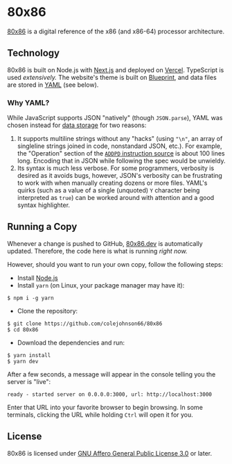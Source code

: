 # 80x86

[80x86](https://80x86.dev/) is a digital reference of the x86 (and x86-64) processor architecture.

## Technology

80x86 is built on Node.js with [Next.js](https://nextjs.org/) and deployed on [Vercel](https://vercel.com).
TypeScript is used *extensively.*
The website's theme is built on [Blueprint](https://blueprintjs.com/), and data files are stored in [YAML](https://yaml.org/) (see below).

### Why YAML?

While JavaScript supports JSON "natively" (though `JSON.parse`), YAML was chosen instead for [data storage](https://github.com/colejohnson66/80x86/tree/main/data) for two reasons:

1. It supports multiline strings without any "hacks" (using `"\n"`, an array of singleline strings joined in code, nonstandard JSON, etc.).
For example, the "Operation" section of the [`ADDPD` instruction source](https://github.com/colejohnson66/80x86/blob/main/data/instructions/a/addpd.yaml) is about 100 lines long.
Encoding that in JSON while following the spec would be unwieldy.
2. Its syntax is much less verbose.
For some programmers, verbosity is desired as it avoids bugs, however, JSON's verbosity can be frustrating to work with when manually creating dozens or more files.
YAML's quirks (such as a value of a single (unquoted) `Y` character being interpreted as `true`) can be worked around with attention and a good syntax highlighter.

## Running a Copy

Whenever a change is pushed to GitHub, [80x86.dev](https://80x86.dev) is automatically updated.
Therefore, the code here is what is running *right now.*

However, should you want to run your own copy, follow the following steps:

* Install [Node.js](https://nodejs.org/en/)
* Install `yarn` (on Linux, your package manager may have it):
```shell
$ npm i -g yarn
```
* Clone the repository:
```shell
$ git clone https://github.com/colejohnson66/80x86
$ cd 80x86
```
* Download the dependencies and run:
```shell
$ yarn install
$ yarn dev
```

After a few seconds, a message will appear in the console telling you the server is "live":
```
ready - started server on 0.0.0.0:3000, url: http://localhost:3000
```
Enter that URL into your favorite browser to begin browsing.
In some terminals, clicking the URL while holding `Ctrl` will open it for you.

## License

80x86 is licensed under [GNU Affero General Public License 3.0](https://www.gnu.org/licenses/agpl-3.0.en.html) or later.

